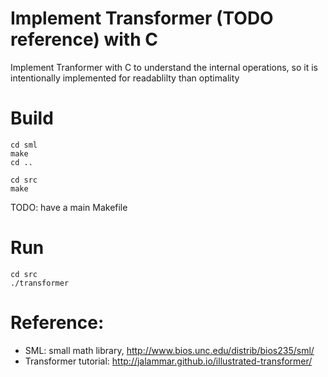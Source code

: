 # Implement Transformer (TODO reference) with C

Implement Tranformer with C to understand the internal operations, so it is intentionally implemented for readablilty than optimality

# Build

```
cd sml
make
cd ..

cd src
make

```
TODO: have a main Makefile

# Run

```
cd src
./transformer

```

# Reference:
- SML: small math library, http://www.bios.unc.edu/distrib/bios235/sml/
- Transformer tutorial: http://jalammar.github.io/illustrated-transformer/
